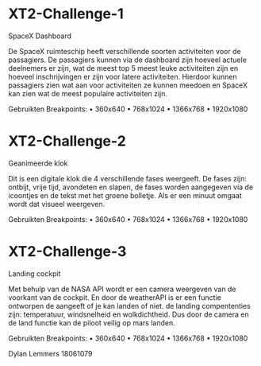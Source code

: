 # XT2-Challenge-1
 SpaceX Dashboard

De SpaceX ruimteschip heeft verschillende soorten activiteiten voor de passagiers. De passagiers kunnen via de dashboard zijn hoeveel actuele deelnemers er zijn, wat de meest top 5 meest leuke activiteiten zijn en hoeveel inschrijvingen er zijn voor latere activiteiten. Hierdoor kunnen passagiers zien wat aan voor activiteiten ze kunnen meedoen en SpaceX kan zien wat de meest populaire activiteiten zijn.

Gebruikten Breakpoints:
•	360x640
•	768x1024
•	1366x768
•	1920x1080

# XT2-Challenge-2
 Geanimeerde klok

Dit is een digitale klok die 4 verschillende fases weergeeft. De fases zijn: ontbijt, vrije tijd, avondeten en slapen, de fases worden aangegeven via de icoontjes en de tekst met het groene bolletje. Als er een minuut omgaat wordt dat visueel weergeven.

Gebruikten Breakpoints:
•	360x640
•	768x1024
•	1366x768
•	1920x1080

# XT2-Challenge-3
 Landing cockpit

Met behulp van de NASA API wordt er een camera weergeven van de voorkant van de cockpit. En door de weatherAPI is er een functie ontworpen de aangeeft of je kan landen of niet. de landing compententies zijn: temperatuur, windsnelheid en wolkdichtheid. Dus door de camera en de land functie kan de piloot veilig op mars landen.

Gebruikten Breakpoints:
•	360x640
•	768x1024
•	1366x768
•	1920x1080


Dylan Lemmers 18061079
